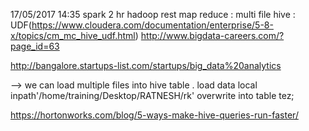 17/05/2017
14:35
spark 2 hr
hadoop rest
map reduce : multi file
hive : UDF(https://www.cloudera.com/documentation/enterprise/5-8-x/topics/cm_mc_hive_udf.html)
http://www.bigdata-careers.com/?page_id=63


http://bangalore.startups-list.com/startups/big_data%20analytics


--> we can load multiple files into hive table .
load data local inpath'/home/training/Desktop/RATNESH/rk' overwrite into table tez; 

https://hortonworks.com/blog/5-ways-make-hive-queries-run-faster/

